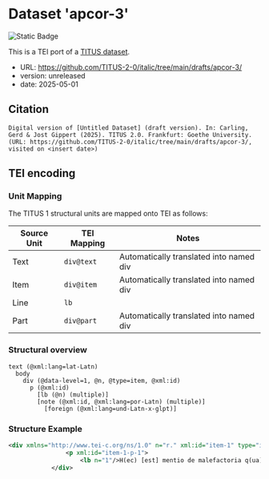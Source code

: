 # Dataset 'apcor-3'

![Static Badge](https://img.shields.io/badge/TEI_validation-passing-green)

This is a TEI port of a [TITUS dataset](http://titus.uni-frankfurt.de/texte/etcs/ital/aport/apcorp/apcor.htm).

* URL: https://github.com/TITUS-2-0/italic/tree/main/drafts/apcor-3/
* version: unreleased
* date: 2025-05-01

## Citation
```text
Digital version of [Untitled Dataset] (draft version). In: Carling, Gerd & Jost Gippert (2025). TITUS 2.0. Frankfurt: Goethe University. (URL: https://github.com/TITUS-2-0/italic/tree/main/drafts/apcor-3/, visited on <insert date>)
```

## TEI encoding


### Unit Mapping
The TITUS 1 structural units are mapped onto TEI as follows:

| Source Unit | TEI Mapping | Notes |
|-------------|-------------|-------|
| Text | `div@text` | Automatically translated into named div |
| Item | `div@item` | Automatically translated into named div |
| Line | `lb` |  |
| Part | `div@part` | Automatically translated into named div |

### Structural overview
```text
text (@xml:lang=lat-Latn)
  body
    div (@data-level=1, @n, @type=item, @xml:id)
      p (@xml:id)
        [lb (@n) (multiple)]
        [note (@xml:id, @xml:lang=por-Latn) (multiple)]
          [foreign (@xml:lang=und-Latn-x-glpt)]
```

### Structure Example

```xml
<div xmlns="http://www.tei-c.org/ns/1.0" n="r." xml:id="item-1" type="item" data-level="1">
				<p xml:id="item-1-p-1">
					<lb n="1"/>H(ec) [est] mentio de malefactoria q(ua)m rex donn(us) Sanci(us) fec(it) donno Laurëtio F(er)nandi (et) <note xml:id="item-1-p-1-note-1" xml:lang="por-Latn">Substitui o sinal tironiano / por (et) e transcrevi et, quando assim está expresso no texto.</note> p(re)cep(it) fac(er)e q(uo)d ei fecit<lb n="2"/>Velasc(us) Men(en)di. In p(ri)mis accepit ei LXX.a modios int(er) panë (et) uinũ et XXV int(er) archas (et)<lb n="3"/>cupas et X.a scutos et II.as(??) culcitres (et) II plumacios et int(er) scannos (et) lectos XI et calda-<lb n="4"/>rias (et) m(en)sas (et) scutellas (et) uasos multos (et) capellos de ferro (et) porcos decë (et) oues (et) capras<lb n="5"/>et XV m(o)r(a)b(itino)s, q(ui) leuauer(unt) de suis hominib(us) q(ui) spectauer(unt) et multa alia arma. Sup(er) hoc depo-<lb n="6"/>pulauer(unh) ei LXX.a casalia, unde est p(er)ditũ p(re)sentë fructũ q(uo)d in eis habebat (et) q(uo)d debet euenire.<lb n="7"/>(et) C homines d(e) maladia, q(ui) ita p(er)dider(unt). Deinde miser(unt) ignë in sua q(ui)ntana de Cuina (et) cre-<lb n="8"/>mauer(unt) eã totã q(uia) pre igne nichil ibi remansit. Et dir- ribauer(unt) de ipsa turre q(ua)ntã potuer(unt)<lb n="9"/>(et) q(uo)d n(on) potuer(unt) miser(unt) in eã ignë q(ui) eã findidit, q(uo)d nũq(ua)m potest e(ss)e em(en)data. Et etiã magis<lb n="10"/>custaret eã fac(er)e q(uo)d mille (et) D m(o)r(a)b(itino)s. (Et) q(ua)nta casalia habebat corã ipsa dicta q(ui)n-<lb n="11"/>tana cremauer(unt) ea. Sup(er) hoc acceper(unt) ei unũ sarracenũ bonũ.<lb n="12"/>Et sciãt o(mne)s homines q(ui) hãc sc(ri)pturã uid(er)int q(uo)d ego Laurëti(us) F(er)nandi n(on) feci nec dixi <note xml:id="item-1-p-1-note-2" xml:lang="por-Latn">Segue-se uma rasura, onde devia estar a abreviatura de <foreign xml:lang="und-Latn-x-glpt">nihil</foreign> .</note> q(uo)d recepissë<lb n="13"/>hãc destructionë (et) malefactoriã q(uo)d recepi.</p>
			</div>
```
